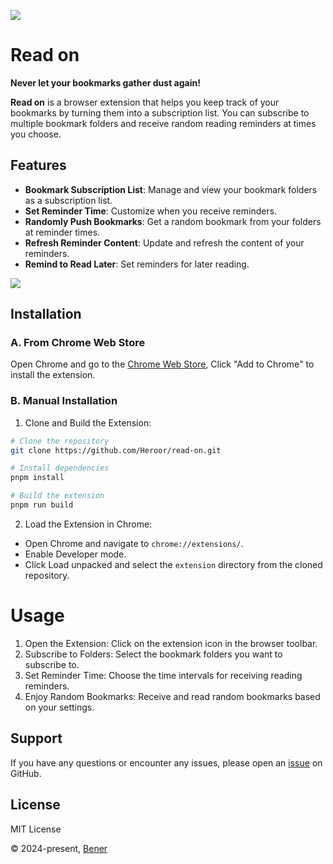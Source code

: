![](https://cdn.jsdelivr.net/gh/Heroor/read-on@main/docs/banner.png)

# Read on

**Never let your bookmarks gather dust again!**

**Read on** is a browser extension that helps you keep track of your bookmarks by turning them into a subscription list. You can subscribe to multiple bookmark folders and receive random reading reminders at times you choose.

## Features

- **Bookmark Subscription List**: Manage and view your bookmark folders as a subscription list.
- **Set Reminder Time**: Customize when you receive reminders.
- **Randomly Push Bookmarks**: Get a random bookmark from your folders at reminder times.
- **Refresh Reminder Content**: Update and refresh the content of your reminders.
- **Remind to Read Later**: Set reminders for later reading.

![](https://cdn.jsdelivr.net/gh/Heroor/read-on@main/docs/screenshot.png)

## Installation

### A. From Chrome Web Store

Open Chrome and go to the [Chrome Web Store](https://chromewebstore.google.com/detail/read-on/dgdjckipghbipabffacjpjkgjhhfnbpk), Click "Add to Chrome" to install the extension.

### B. Manual Installation

1. Clone and Build the Extension:

```bash
# Clone the repository
git clone https://github.com/Heroor/read-on.git

# Install dependencies
pnpm install

# Build the extension
pnpm run build
```

2. Load the Extension in Chrome:

- Open Chrome and navigate to `chrome://extensions/`.
- Enable Developer mode.
- Click Load unpacked and select the `extension` directory from the cloned repository.

# Usage

1. Open the Extension: Click on the extension icon in the browser toolbar.
2. Subscribe to Folders: Select the bookmark folders you want to subscribe to.
3. Set Reminder Time: Choose the time intervals for receiving reading reminders.
4. Enjoy Random Bookmarks: Receive and read random bookmarks based on your settings.

## Support

If you have any questions or encounter any issues, please open an [issue](https://github.com/Heroor/read-on/issues) on GitHub.

## License

MIT License

© 2024-present, [Bener](https://github.com/Heroor)
